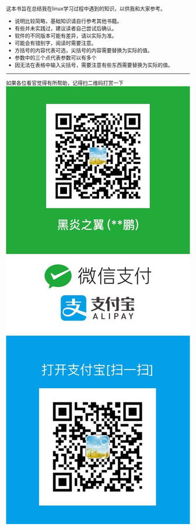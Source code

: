 这本书旨在总结我在linux学习过程中遇到的知识，以供我和大家参考。

* 说明比较简略，基础知识请自行参考其他书籍。
* 有些并未实践过，建议读者自己尝试后确认。
* 软件的不同版本可能有差异，请以实际为准。
* 可能会有错别字，阅读时需要注意。
* 方括号的内容代表可选，尖括号的内容需要替换为实际的值。
* 参数中的三个点代表参数可以有多个
* 因无法在表格中输入尖括号，需要注意有些东西需要替换为实际的值。


---
如果各位看官觉得有所帮助，记得扫二维码打赏一下
![微信支付](/images/微信收款.jpeg)
![支付宝支付](/images/支付宝收款.jpeg)



